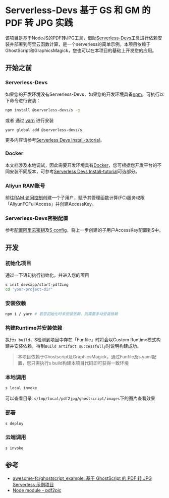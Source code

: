 # Serverless-Devs 基于 GS 和 GM  的 PDF 转 JPG 实践

该项目是基于NodeJS的PDF转JPG工具，借助[Serverless-Devs](https://github.com/Serverless-Devs/Serverless-Devs/blob/master/readme_zh.md)工具进行依赖安装并部署到阿里云函数计算，是一个serverless的简单示例。本项目依赖于GhostScript和GraphicsMagick，您也可以在本项目的基础上开发您的应用。

## 开始之前

### Serverless-Devs

如果您的开发环境没有Serverless-Devs，如果您的开发环境具备[npm](https://www.npmjs.com/)，可执行以下命令进行安装：

```bash
npm install @serverless-devs/s -g
```

或者 通过 [yarn](https://yarnpkg.com/) 进行安装

```bash
yarn global add @serverless-devs/s
```

更多内容请参考[Serverless Devs Install-tutorial](https://github.com/devsapp/fc/blob/main/docs/Getting-started/Install-tutorial.md)。

### Docker

本文档涉及本地调试，因此需要开发环境具有[Docker](https://www.docker.com/)，您可根据您开发平台的不同安装不同版本，可参考[Serverless Devs Install-tutorial](https://github.com/devsapp/fc/blob/main/docs/Getting-started/Install-tutorial.md)可选部分。

### Aliyun RAM账号

前往[RAM 访问控制](https://ram.console.aliyun.com/users)创建一个子用户，赋予其管理函数计算(FC)服务权限「AliyunFCFullAccess」并创建AccessKey。

### Serverless-Devs密钥配置

参考[配置阿里云密钥](https://github.com/devsapp/fc/blob/main/docs/Getting-started/Setting-up-credentials.md)及[S config](http://www.serverless-devs.com/docs/command#config指令)，将上一步创建的子用户AccessKey配置到S中。

## 开发

### 初始化项目

通过一下语句执行初始化，并进入您的项目

```bash
s init devsapp/start-pdf2img
cd 'your-project-dir'
```

### 安装依赖

```bash
npm i / yarn # 若您初始化时未安装依赖，则需要手动安装依赖
```

### 构建Runtime并安装依赖

执行`s build`，S检测到项目中存在「Funfile」时将会以Custom Runtime模式构建并安装依赖，得到`Build artifact successfully`时说明构建成功。

> 本项目依赖于Ghostscript及GraphicsMagick，通过Funfile及s.yaml配置，您只需执行s build构建本项目代码即可获得一致环境

### 本地调用

```bash
s local invoke
```

可以查看目录`.s/tmp/local/pdf2jpg/ghostscript/images`下的图片查看效果

### 部署

```bash
s deploy    
```

### 云端调用

``` bash
s invoke
```

## 参考
- [awesome-fc/ghostscript_example: 基于 GhostScript 的 PDF 转 JPG Serverless 示例项目](https://github.com/awesome-fc/ghostscript_example)
- [Node module - pdf2pic](https://www.npmjs.com/package/pdf2pic)

